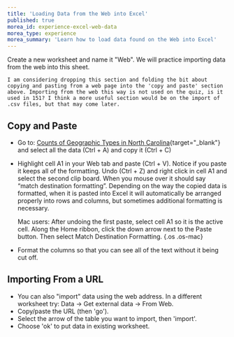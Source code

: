 ```yaml
---
title: 'Loading Data from the Web into Excel'
published: true
morea_id: experience-excel-web-data
morea_type: experience
morea_summary: 'Learn how to load data found on the Web into Excel'
---
```

Create a new worksheet and name it "Web". We will practice importing
data from the web into this sheet.

``` facilitator-guide
I am considering dropping this section and folding the bit about copying and pasting from a web page into the 'copy and paste' section above. Importing from the web this way is not used on the quiz, is it used in 151? I think a more useful section would be on the import of .csv files, but that may come later.
```

## Copy and Paste

-   Go to: [Counts of Geographic Types in North
    Carolina](lab3_NC_data.htm){target="_blank"} and
    select all the data (Ctrl + A) and copy it (Ctrl + C)
-   Highlight cell A1 in your Web tab and paste (Ctrl + V). Notice if
    you paste it keeps all of the formatting. Undo (Ctrl + Z) and right
    click in cell A1 and select the second clip board. When you mouse
    over it should say “match destination formatting”. Depending on the
    way the copied data is formatted, when it is pasted into Excel it
    will automatically be arranged properly into rows and columns, but
    sometimes additional formatting is necessary.
    
    Mac users: After undoing the first paste, select cell A1 so it is the
    active cell. Along the Home ribbon, click the down arrow next to the
    Paste button. Then select Match Destination Formatting. {.os .os-mac}
-   Format the columns so that you can see all of the text without it
    being cut off.
	
## Importing From a URL

-   You can also "import" data using the web address. In a different
    worksheet try: Data -> Get external data -> From Web.
-   Copy/paste the URL (then 'go').
-   Select the arrow of the table you want to import, then 'import'.
-   Choose 'ok' to put data in existing worksheet.
